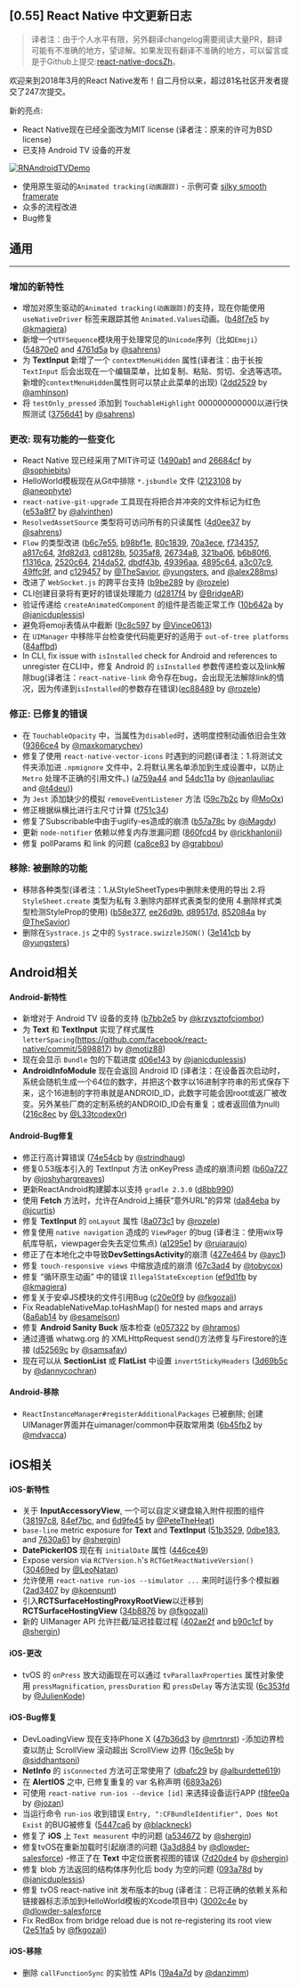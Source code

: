 ## [0.55] React Native 中文更新日志

> 译者注：由于个人水平有限，另外翻译changelog需要阅读大量PR，翻译可能有不准确的地方，望谅解。如果发现有翻译不准确的地方，可以留言或是于Github上提交:[react-native-docsZh](https://github.com/wlfcss/react-native-docsZh)。

欢迎来到2018年3月的React Native发布！自二月份以来，超过81名社区开发者提交了247次提交。

新的亮点:

- React Native现在已经全面改为MIT license (译者注：原来的许可为BSD license)
- 已支持 Android TV 设备的开发

[![RNAndroidTVDemo](images/0.jpg)](http://www.youtube.com/watch?v=EzIQErHhY20)

- 使用原生驱动的`Animated tracking(动画跟踪)` - 示例可查 [silky smooth framerate](https://t.co/dE1KST1i3g)
- 众多的流程改进
- Bug修复

## 通用
-------

### 增加的新特性

- 增加对原生驱动的`Animated tracking(动画跟踪)`的支持，现在你能使用`useNativeDriver` 标签来跟踪其他 `Animated.Values`动画。([b48f7e5](https://github.com/facebook/react-native/commit/b48f7e5) by [@kmagiera](https://github.com/kmagiera))
- 新增一个`UTFSequence`模块用于处理常见的`Unicode`序列（比如`Emoji`）([54870e0](https://github.com/facebook/react-native/commit/54870e0) and [4761d5a](https://github.com/facebook/react-native/commit/4761d5a) by [@sahrens](https://github.com/sahrens))
- 为 **TextInput** 新增了一个 `contextMenuHidden` 属性(译者注：由于长按`TextInput` 后会出现在一个编辑菜单，比如复制、粘贴、剪切、全选等选项。新增的`contextMenuHidden`属性则可以禁止此菜单的出现) ([2dd2529](https://github.com/facebook/react-native/commit/2dd2529) by [@amhinson](https://github.com/amhinson))
- 将 `testOnly_pressed` 添加到 `TouchableHighlight` 000000000000以进行快照测试 ([3756d41](https://github.com/facebook/react-native/commit/3756d41) by [@sahrens](https://github.com/sahrens))

### 更改: 现有功能的一些变化

- React Native 现已经采用了MIT许可证 ([1490ab1](https://github.com/facebook/react-native/commit/1490ab1) and [26684cf](https://github.com/facebook/react-native/commit/26684cf) by [@sophiebits](https://github.com/sophiebits))
- HelloWorld模板现在从Git中排除 `*.jsbundle` 文件 ([2123108](https://github.com/facebook/react-native/commit/2123108) by [@aneophyte](https://github.com/aneophyte))
- `react-native-git-upgrade` 工具现在将把合并冲突的文件标记为红色 ([e53a8f7](https://github.com/facebook/react-native/commit/e53a8f7) by [@alvinthen](https://github.com/alvinthen))
- `ResolvedAssetSource` 类型将可访问所有的只读属性 ([4d0ee37](https://github.com/facebook/react-native/commit/4d0ee37) by [@sahrens](https://github.com/sahrens))
- `Flow` 的类型改进 ([b6c7e55](https://github.com/facebook/react-native/commit/b6c7e55), [b98bf1e](https://github.com/facebook/react-native/commit/b98bf1e), [80c1839](https://github.com/facebook/react-native/commit/80c1839), [70a3ece](https://github.com/facebook/react-native/commit/70a3ece), [f734357](https://github.com/facebook/react-native/commit/f734357), [a817c64](https://github.com/facebook/react-native/commit/a817c64), [3fd82d3](https://github.com/facebook/react-native/commit/3fd82d3), [cd8128b](https://github.com/facebook/react-native/commit/cd8128b), [5035af8](https://github.com/facebook/react-native/commit/5035af8), [26734a8](https://github.com/facebook/react-native/commit/26734a8), [321ba06](https://github.com/facebook/react-native/commit/321ba06), [b6b80f6](https://github.com/facebook/react-native/commit/b6b80f6), [f1316ca](https://github.com/facebook/react-native/commit/f1316ca), [2520c64](https://github.com/facebook/react-native/commit/2520c64), [214da52](https://github.com/facebook/react-native/commit/214da52), [dbdf43b](https://github.com/facebook/react-native/commit/dbdf43b), [49396aa](https://github.com/facebook/react-native/commit/49396aa), [4895c64](https://github.com/facebook/react-native/commit/4895c64), [a3c07c9](https://github.com/facebook/react-native/commit/a3c07c9), [49ffc9f](https://github.com/facebook/react-native/commit/49ffc9f), and [c129457](https://github.com/facebook/react-native/commit/c129457) by [@TheSavior](https://github.com/TheSavior), [@yungsters](https://github.com/yungsters), and [@alex288ms](https://github.com/alex288ms))
- 改进了 `WebSocket.js` 的跨平台支持 ([b9be289](https://github.com/facebook/react-native/commit/b9be289) by [@rozele](https://github.com/rozele))
- CLI创建目录将有更好的错误处理能力 ([d2817f4](https://github.com/facebook/react-native/commit/d2817f4) by [@BridgeAR](https://github.com/BridgeAR))
- 验证传递给 `createAnimatedComponent` 的组件是否能正常工作 ([10b642a](https://github.com/facebook/react-native/commit/10b642a) by [@janicduplessis](https://github.com/janicduplessis))
- 避免将emoji表情从中截断 ([9c8c597](https://github.com/facebook/react-native/commit/9c8c597) by [@Vince0613](https://github.com/Vince0613))
- 在 `UIManager` 中移除平台检查使代码能更好的适用于 `out-of-tree platforms` ([84affbd](https://github.com/facebook/react-native/commit/84affbd))
- In CLI, fix issue with `isInstalled` check for Android and references to unregister 在CLI中，修复 Android 的 `isInstalled` 参数传递检查以及link解除bug(译者注：`react-native-link` 命令存在bug，会出现无法解除link的情况，因为传递到`isInstalled`的参数存在错误)([ec88489](https://github.com/facebook/react-native/commit/ec88489) by [@rozele](https://github.com/rozele))

### 修正: 已修复的错误

- 在 `TouchableOpacity` 中，当属性为`disabled`时，透明度控制动画依旧会生效([9366ce4](https://github.com/facebook/react-native/commit/9366ce4) by [@maxkomarychev](https://github.com/maxkomarychev))
- 修复了使用 `react-native-vector-icons` 时遇到的问题(译者注：1.将测试文件夹添加进 `.npmignore` 文件中，2.将默认黑名单添加到生成设置中，以防止 `Metro` 处理不正确的引用文件。)  ([a759a44](https://github.com/facebook/react-native/commit/a759a44) and [54dc11a](https://github.com/facebook/react-native/commit/54dc11a) by [@jeanlauliac](https://github.com/jeanlauliac) and [@t4deu](https://github.com/t4deu)))
- 为 `Jest` 添加缺少的模拟 `removeEventListener` 方法 ([59c7b2c](https://github.com/facebook/react-native/commit/59c7b2c) by [@MoOx](https://github.com/MoOx))
- 修正根据纵横比进行主尺寸计算 ([f751c34](https://github.com/facebook/react-native/commit/f751c34))
- 修复了Subscribable中由于uglify-es造成的崩溃 ([b57a78c](https://github.com/facebook/react-native/commit/b57a78c) by [@iMagdy](https://github.com/iMagdy))
- 更新 `node-notifier` 依赖以修复内存泄漏问题 ([860fcd4](https://github.com/facebook/react-native/commit/860fcd4) by [@rickhanlonii](https://github.com/rickhanlonii))
- 修复 pollParams 和 link 的问题 ([ca8ce83](https://github.com/facebook/react-native/commit/ca8ce83) by [@grabbou](https://github.com/grabbou))

### 移除: 被删除的功能

- 移除各种类型(译者注：1.从StyleSheetTypes中删除未使用的导出 2.将 `StyleSheet.create` 类型为私有 3.删除内部样式表类型的使用 4.删除样式类型检测StyleProp的使用) ([b58e377](https://github.com/facebook/react-native/commit/b58e377), [ee26d9b](https://github.com/facebook/react-native/commit/ee26d9b), [d89517d](https://github.com/facebook/react-native/commit/d89517d), [852084a](https://github.com/facebook/react-native/commit/852084a) by [@TheSavior](https://github.com/TheSavior))
- 删除在`Systrace.js` 之中的 `Systrace.swizzleJSON()` ([3e141cb](https://github.com/facebook/react-native/commit/3e141cb) by [@yungsters](https://github.com/yungsters))

## Android相关

#### Android-新特性

- 新增对于 Android TV 设备的支持 ([b7bb2e5](https://github.com/facebook/react-native/commit/b7bb2e5) by [@krzysztofciombor](https://github.com/krzysztofciombor))
- 为 **Text** 和 **TextInput** 实现了样式属性 `letterSpacing`(https://github.com/facebook/react-native/commit/5898817) by [@motiz88](https://github.com/motiz88))
- 现在会显示 `Bundle` 包的下载进度 [d06e143](https://github.com/facebook/react-native/commit/d06e143) by [@janicduplessis](https://github.com/janicduplessis))
- **AndroidInfoModule** 现在会返回 Android ID (译者注：在设备首次启动时，系统会随机生成一个64位的数字，并把这个数字以16进制字符串的形式保存下来，这个16进制的字符串就是ANDROID_ID，此数字可能会因root或返厂被改变。另外某些厂商的定制系统的ANDROID_ID会有重复；或者返回值为null) ([216c8ec](https://github.com/facebook/react-native/commit/216c8ec) by [@L33tcodex0r](https://github.com/L33tcodex0r))

#### Android-Bug修复

- 修正行高计算错误 ([74e54cb](https://github.com/facebook/react-native/commit/74e54cb) by [@strindhaug](https://github.com/strindhaug))
- 修复0.53版本引入的 TextInput 方法 onKeyPress 造成的崩溃问题  ([b60a727](https://github.com/facebook/react-native/commit/b60a727) by [@joshyhargreaves](https://github.com/joshyhargreaves))
- 更新ReactAndroid构建脚本以支持 `gradle 2.3.0` ([d8bb990](https://github.com/facebook/react-native/commit/d8bb990))
- 使用 **Fetch** 方法时，允许在Android上捕获“意外URL”的异常 ([da84eba](https://github.com/facebook/react-native/commit/da84eba) by [@jcurtis](https://github.com/jcurtis))
- 修复 **TextInput** 的 `onLayout` 属性 ([8a073c1](https://github.com/facebook/react-native/commit/8a073c1) by [@rozele](https://github.com/rozele))
- 修复使用 `native navigation` 造成的 `ViewPager` 的bug (译者注：使用wix导航库导航，viewpager会失去定位焦点)  ([a1295e1](https://github.com/facebook/react-native/commit/a1295e1) by [@ruiaraujo](https://github.com/ruiaraujo))
- 修正了在本地化之中导致**DevSettingsActivity**的崩溃 ([427e464](https://github.com/facebook/react-native/commit/427e464) by [@ayc1](https://github.com/ayc1))
- 修复 `touch-responsive views` 中缩放造成的崩溃 ([67c3ad4](https://github.com/facebook/react-native/commit/67c3ad4) by [@tobycox](https://github.com/tobycox))
- 修复 “循环原生动画” 中的错误 `IllegalStateException` ([ef9d1fb](https://github.com/facebook/react-native/commit/ef9d1fb) by [@kmagiera](https://github.com/kmagiera))
- 修复关于安卓JS模块的文件引用Bug ([c20e0f9](https://github.com/facebook/react-native/commit/c20e0f9) by [@fkgozali](https://github.com/fkgozali))
- Fix ReadableNativeMap.toHashMap() for nested maps and arrays ([8a6ab14](https://github.com/facebook/react-native/commit/8a6ab14) by [@esamelson](https://github.com/esamelson))
- 修复 **Android Sanity Buck** 版本检查 ([e057322](https://github.com/facebook/react-native/commit/e057322) by [@hramos](https://github.com/hramos))
- 通过遵循 whatwg.org 的 XMLHttpRequest send()方法修复与Firestore的连接 ([d52569c](https://github.com/facebook/react-native/commit/d52569c) by [@samsafay](https://github.com/samsafay))
- 现在可以从 **SectionList** 或 **FlatList** 中设置 `invertStickyHeaders` ([3d69b5c](https://github.com/facebook/react-native/commit/3d69b5c) by [@dannycochran](https://github.com/dannycochran))

#### Android-移除

- `ReactInstanceManager#registerAdditionalPackages` 已被删除; 创建UIManager界面并在uimanager/common中获取常用类 ([6b45fb2](https://github.com/facebook/react-native/commit/6b45fb2) by [@mdvacca](https://github.com/mdvacca))


## iOS相关

#### iOS-新特性

- 关于 **InputAccessoryView**, 一个可以自定义键盘输入附件视图的组件 ([38197c8](https://github.com/facebook/react-native/commit/38197c8), [84ef7bc](https://github.com/facebook/react-native/commit/84ef7bc), and [6d9fe45](https://github.com/facebook/react-native/commit/6d9fe45) by [@PeteTheHeat](https://github.com/PeteTheHeat))
- `base-line` metric exposure for **Text** and **TextInput** ([51b3529](https://github.com/facebook/react-native/commit/51b3529), [0dbe183](https://github.com/facebook/react-native/commit/0dbe183), and [7630a61](https://github.com/facebook/react-native/commit/7630a61) by [@shergin](https://github.com/shergin))
- **DatePickerIOS** 现在有 `initialDate` 属性 ([446ce49](https://github.com/facebook/react-native/commit/446ce49))
- Expose version via `RCTVersion.h`'s `RCTGetReactNativeVersion()` ([30469ed](https://github.com/facebook/react-native/commit/30469ed) by [@LeoNatan](https://github.com/LeoNatan))
- 允许使用 `react-native run-ios --simulator ...` 来同时运行多个模拟器 ([2ad3407](https://github.com/facebook/react-native/commit/2ad3407) by [@koenpunt](https://github.com/koenpunt))
- 引入**RCTSurfaceHostingProxyRootView**以迁移到**RCTSurfaceHostingView** ([34b8876](https://github.com/facebook/react-native/commit/34b8876) by [@fkgozali](https://github.com/fkgozali))
- 新的 UIManager API 允许拦截/延迟挂载过程 ([402ae2f](https://github.com/facebook/react-native/commit/402ae2f) and [b90c1cf](https://github.com/facebook/react-native/commit/b90c1cf) by [@shergin](https://github.com/shergin))



#### iOS-更改

- tvOS 的 `onPress` 放大动画现在可以通过 `tvParallaxProperties` 属性对象使用 `pressMagnification`, `pressDuration` 和 `pressDelay` 等方法实现 ([6c353fd](https://github.com/facebook/react-native/commit/6c353fd) by [@JulienKode](https://github.com/JulienKode))


#### iOS-Bug修复

- DevLoadingView 现在支持iPhone X ([47b36d3](https://github.com/facebook/react-native/commit/47b36d3) by [@mrtnrst](https://github.com/mrtnrst))
-添加边界检查以防止 ScrollView 滚动超出 ScrollView 边界 ([16c9e5b](https://github.com/facebook/react-native/commit/16c9e5b) by [@siddhantsoni](https://github.com/siddhantsoni))
- **NetInfo** 的 `isConnected` 方法可正常使用了 ([dbafc29](https://github.com/facebook/react-native/commit/dbafc29) by [@alburdette619](https://github.com/alburdette619))
- 在 **AlertIOS** 之中, 已修复重复的 var 名称声明 ([6893a26](https://github.com/facebook/react-native/commit/6893a26))
- 可使用 `react-native run-ios --device [id]` 来选择设备运行APP ([f8fee0a](https://github.com/facebook/react-native/commit/f8fee0a) by [@jozan](https://github.com/jozan))
- 当运行命令 `run-ios` 收到错误 `Entry, ":CFBundleIdentifier", Does Not Exist` 的BUG被修复  ([5447ca6](https://github.com/facebook/react-native/commit/5447ca6) by [@blackneck](https://github.com/blackneck))
- 修复了 **iOS** 上 `Text measurent` 中的问题 ([a534672](https://github.com/facebook/react-native/commit/a534672) by [@shergin](https://github.com/shergin))
- 修复tvOS在重新加载时引起崩溃的问题 ([3a3d884](https://github.com/facebook/react-native/commit/3a3d884) by [@dlowder-salesforce](https://github.com/dlowder-salesforce))
-修正了在 **Text** 中定位嵌套视图的错误 ([7d20de4](https://github.com/facebook/react-native/commit/7d20de4) by [@shergin](https://github.com/shergin))
- 修复 blob 方法返回的结构体序列化后 body 为空的问题 ([093a78d](https://github.com/facebook/react-native/commit/093a78d) by [@janicduplessis](https://github.com/janicduplessis))
- 修复 tvOS react-native init 发布版本的bug (译者注：已将正确的依赖关系和链接器标志添加到HelloWorld模板的Xcode项目中) ([3002c4e](https://github.com/facebook/react-native/commit/3002c4e) by [@dlowder-salesforce](https://github.com/dlowder-salesforce)
- Fix RedBox from bridge reload due is not re-registering its root view ([2e51fa5](https://github.com/facebook/react-native/commit/2e51fa5) by [@fkgozali](https://github.com/fkgozali))


#### iOS-移除

- 删除 `callFunctionSync` 的实验性 APIs ([19a4a7d](https://github.com/facebook/react-native/commit/19a4a7d) by [@danzimm](https://github.com/danzimm))